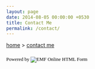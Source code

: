 ```yaml
---
layout: page
date: 2014-08-05 00:00:00 +0530
title: Contact Me
permalink: /contact/
---
```


<span><a href="{{ site.url }}">home</a>&nbsp;&gt;&nbsp;<a href="{{ site.url }}/contact">contact me</a></span>

<script src="http://www.emailmeform.com/builder/forms/jsform/bi73zffJbc078cHP6p6fhfr" type="text/javascript"></script>
<div style="margin-top:18px;text-align:left"><div id='emf_advertisement'><font face="Verdana" size="2" color="#000000">Powered by</font><span style="position: relative; padding-left: 3px; bottom: -5px;"><img src="//app.emailmeform.com/images/footer-logo.png?RU1GLTAyLTE5LTEwNzA3" /></span><font face="Verdana" size="2" color="#000000">EMF </font><a style="text-decoration:none;" href="http://www.emailmeform.com/" target="_blank"><font face="Verdana" size="2" color="#000000">Online HTML Form</font></a></div></div>
